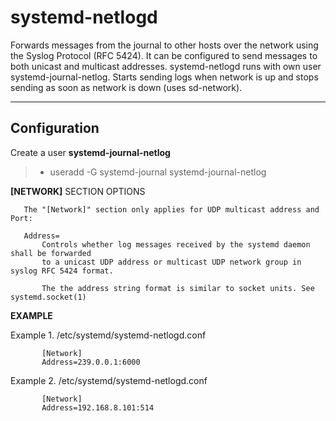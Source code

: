 systemd-netlogd
===================

Forwards messages from the journal to other hosts over the network using
the Syslog Protocol (RFC 5424). It can be configured to send messages to
both unicast and multicast addresses. systemd-netlogd runs with own user
systemd-journal-netlog.  Starts sending logs when network is up and stops
sending as soon as network is down (uses sd-network).

-------------

Configuration
-------------

Create a user  **systemd-journal-netlog**
> - useradd -G systemd-journal systemd-journal-netlog


**[NETWORK]** SECTION OPTIONS


       The "[Network]" section only applies for UDP multicast address and Port:

       Address=
           Controls whether log messages received by the systemd daemon shall be forwarded
           to a unicast UDP address or multicast UDP network group in syslog RFC 5424 format.

           The the address string format is similar to socket units. See systemd.socket(1)

**EXAMPLE**

 Example 1. /etc/systemd/systemd-netlogd.conf

           [Network]
           Address=239.0.0.1:6000

Example 2. /etc/systemd/systemd-netlogd.conf

           [Network]
           Address=192.168.8.101:514
